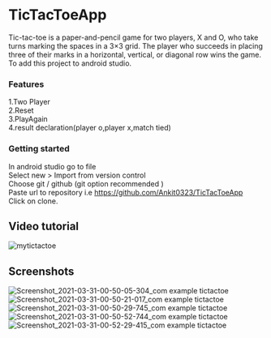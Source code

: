 # TicTacToeApp
Tic-tac-toe is a paper-and-pencil game for two players, X and O, who take turns marking the spaces in a 3×3 grid. The player who succeeds in placing three of their marks in a horizontal, vertical, or diagonal row wins the game. To add this project to android studio.

### Features
 1.Two Player\
 2.Reset\
 3.PlayAgain\
 4.result declaration(player o,player x,match tied)
### Getting started
In android studio go to file\
Select new > Import from version control\
Choose git / github (git option recommended )\
Paste url to repository i.e https://github.com/Ankit0323/TicTacToeApp  
Click on clone.
## Video tutorial
![mytictactoe](https://user-images.githubusercontent.com/81551733/113170832-8f178400-9264-11eb-8168-6656f614cae0.gif)
## Screenshots
![Screenshot_2021-03-31-00-50-05-304_com example tictactoe](https://user-images.githubusercontent.com/81551733/113180820-cee36900-926e-11eb-8e4c-0db1e43c6944.jpg) &nbsp; &nbsp; &nbsp; 
![Screenshot_2021-03-31-00-50-21-017_com example tictactoe](https://user-images.githubusercontent.com/81551733/113181210-2550a780-926f-11eb-8e03-255c9d9f692b.jpg) &nbsp;  &nbsp; &nbsp;
![Screenshot_2021-03-31-00-50-29-745_com example tictactoe](https://user-images.githubusercontent.com/81551733/113181213-271a6b00-926f-11eb-9d19-23b990f52c02.jpg) &nbsp;  &nbsp; &nbsp;\
![Screenshot_2021-03-31-00-50-52-744_com example tictactoe](https://user-images.githubusercontent.com/81551733/113181216-284b9800-926f-11eb-9caa-3716406b6090.jpg) &nbsp;  &nbsp; &nbsp;
![Screenshot_2021-03-31-00-52-29-415_com example tictactoe](https://user-images.githubusercontent.com/81551733/113181223-297cc500-926f-11eb-8a6d-d2ec662fbe3e.jpg)


